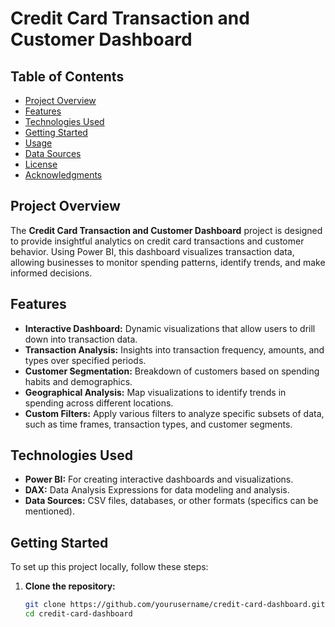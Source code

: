# Credit Card Transaction and Customer Dashboard

## Table of Contents
- [Project Overview](#project-overview)
- [Features](#features)
- [Technologies Used](#technologies-used)
- [Getting Started](#getting-started)
- [Usage](#usage)
- [Data Sources](#data-sources)
- [License](#license)
- [Acknowledgments](#acknowledgments)

## Project Overview
The **Credit Card Transaction and Customer Dashboard** project is designed to provide insightful analytics on credit card transactions and customer behavior. Using Power BI, this dashboard visualizes transaction data, allowing businesses to monitor spending patterns, identify trends, and make informed decisions.

## Features
- **Interactive Dashboard:** Dynamic visualizations that allow users to drill down into transaction data.
- **Transaction Analysis:** Insights into transaction frequency, amounts, and types over specified periods.
- **Customer Segmentation:** Breakdown of customers based on spending habits and demographics.
- **Geographical Analysis:** Map visualizations to identify trends in spending across different locations.
- **Custom Filters:** Apply various filters to analyze specific subsets of data, such as time frames, transaction types, and customer segments.

## Technologies Used
- **Power BI:** For creating interactive dashboards and visualizations.
- **DAX:** Data Analysis Expressions for data modeling and analysis.
- **Data Sources:** CSV files, databases, or other formats (specifics can be mentioned).

## Getting Started
To set up this project locally, follow these steps:

1. **Clone the repository:**
   ```bash
   git clone https://github.com/yourusername/credit-card-dashboard.git
   cd credit-card-dashboard
